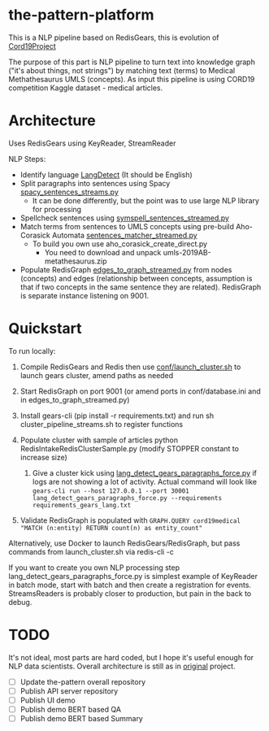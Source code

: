 # the-pattern-platform

This is a NLP pipeline based on RedisGears, this is evolution of  [Cord19Project](https://github.com/AlexMikhalev/cord19redisknowledgegraph)

The purpose of this part is NLP pipeline to turn text into knowledge graph ("it's about things, not strings") by matching text (terms) to Medical Methathesaurus UMLS (concepts).  As input this pipeline is using CORD19 competition Kaggle dataset - medical articles.



# Architecture 

Uses RedisGears using KeyReader, StreamReader

NLP Steps: 

* Identify language [LangDetect](./lang_detect_gears_paragraphs.py) (It should be English)
* Split paragraphs into sentences using Spacy [spacy_sentences_streams.py](spacy_sentences_streams.py)
  * It can be done differently, but the point was to use large NLP library for processing
* Spellcheck sentences using [symspell_sentences_streamed.py](symspell_sentences_streamed.py) 
* Match terms from sentences to UMLS concepts using pre-build Aho-Corasick Automata [sentences_matcher_streamed.py](sentences_matcher_streamed.py)
  * To build you own use aho_corasick_create_direct.py 
    * You need to download and unpack umls-2019AB-metathesaurus.zip 
* Populate RedisGraph [edges_to_graph_streamed.py](edges_to_graph_streamed.py)  from nodes (concepts) and edges (relationship between concepts, assumption is that if two concepts in the same sentence they are related). RedisGraph is separate instance listening on 9001. 



# Quickstart

To run locally:  

1. Compile RedisGears and Redis then use [conf/launch_cluster.sh](conf/launch_cluster.sh) to launch gears cluster, amend paths as needed 

2. Start RedisGraph on port 9001 (or amend ports in conf/database.ini and in edges_to_graph_streamed.py)

3. Install gears-cli (pip install -r requirements.txt) and run sh cluster_pipeline_streams.sh to register functions 

4. Populate cluster with sample of articles python RedisIntakeRedisClusterSample.py (modify STOPPER constant to increase size)

   1. Give a cluster kick using [lang_detect_gears_paragraphs_force.py](lang_detect_gears_paragraphs_force.py) if logs are not showing a lot of activity. Actual command will look like `gears-cli run --host 127.0.0.1 --port 30001 lang_detect_gears_paragraphs_force.py --requirements requirements_gears_lang.txt`

5. Validate RedisGraph is populated with `GRAPH.QUERY cord19medical "MATCH (n:entity) RETURN count(n) as entity_count"`

   

Alternatively, use Docker to launch RedisGears/RedisGraph, but pass commands from launch_cluster.sh via redis-cli -c 

If you want to create you own NLP processing step lang_detect_gears_paragraphs_force.py is simplest example of KeyReader in batch mode, start with batch and then create a registration for events. StreamsReaders is probably closer to production, but pain in the back to debug. 



# TODO

It's not ideal, most parts are hard coded, but I hope it's useful enough for NLP data scientists. Overall architecture is still as in [original](https://github.com/AlexMikhalev/cord19redisknowledgegraph)  project.

- [ ] Update the-pattern overall repository
- [ ] Publish API server repository
- [ ] Publish UI demo
- [ ] Publish demo BERT based QA
- [ ] Publish demo BERT based Summary
